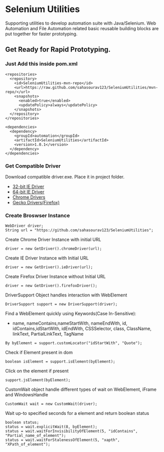 # Selenium Utilities
Supporting utilities to develop automation suite with Java/Selenium.
Web Automation and File Automation related basic reusable building blocks are put together for faster prototyping.

## Get Ready for Rapid Prototyping.

### Just Add this inside pom.xml
```
<repositories>
  <repository>
    <id>SeleniumUtilities-mvn-repo</id>
    <url>https://raw.github.com/sahasourav123/SeleniumUtilities/mvn-repo/</url>
    <snapshots>
      <enabled>true</enabled>
      <updatePolicy>always</updatePolicy>
    </snapshots>
  </repository>
</repositories>

<dependencies>
  <dependency>
    <groupId>automation</groupId>
    <artifactId>SeleniumUtilities</artifactId>
    <version>1.0.1</version>
  </dependency>
</dependencies>
```

### Get Compatible Driver
Download compatible driver.exe.
Place it in project folder.
* [32-bit IE Driver](https://goo.gl/9Cqa4q)
* [64-bit IE Driver](https://goo.gl/AtHQuv)
* [Chrome Drivers](https://sites.google.com/a/chromium.org/chromedriver/downloads)
* [Gecko Drivers(Firefox)](https://github.com/mozilla/geckodriver/releases/)

### Create Broswser Instance
```
WebDriver driver;
String url = "https://github.com/sahasourav123/SeleniumUtilities";
```
Create Chrome Driver Instance with initial URL
```
driver = new GetDriver().chromeDriver(url);
```
Create IE Driver Instance with Initial URL
```
driver = new GetDriver().ieDriver(url);
```
Create Firefox Driver Instance without Initial URL
```
driver = new GetDriver().firefoxDriver();
```
DriverSupport Object handles interaction with WebElement 
 ```
DriverSupport support = new DriverSupport(driver);
```
 Find a WebElement quickly using Keywords(Case In-Sensitive):
 *  name, nameContains,nameStartWith, nameEndWith, id, idContains,idStartWith, idEndWith, CSSSelector, class, ClassName, linkText, PartialLinkText, TagName
 ```
By byElement = support.customLocator("idStartWith", "Quote");
```
Check if Element present in dom
```
boolean isElement = support.isElement(byElement);
```
Click on the element if present
```
support.jsElement(byElement);
```

CustomWait object handle different types of wait on WebElement, iFrame and WindowsHandle
```
CustomWait wait = new CustomWait(driver);
```
Wait up-to specified seconds for a element and return boolean status
```
boolean status;
status = wait.explicitWait(8, byElement);
status = wait.waitForInvisibilityOfElement(5, "idContains", "Partial_name_of_element");
status = wait.waitForStalenessOfElement(5, "xapth", "XPath_of_element");
```
